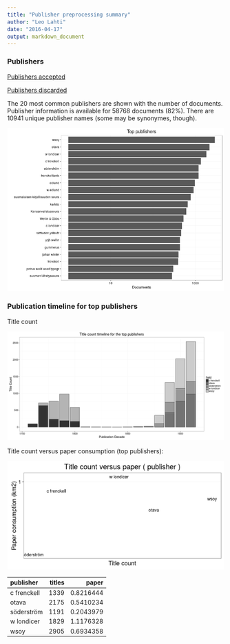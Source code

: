 ```yaml
---
title: "Publisher preprocessing summary"
author: "Leo Lahti"
date: "2016-04-17"
output: markdown_document
---
```



### Publishers

[Publishers accepted](output.tables/publisher_accepted.csv)

[Publishers discarded](output.tables/publisher_discarded.csv)



The 20 most common publishers are shown with the number of documents. Publisher information is available for 58768 documents (82%). There are 10941 unique publisher names (some may be synonymes, though).


![plot of chunk summarypublisher2](figure/summarypublisher2-1.png)

### Publication timeline for top publishers

Title count

![plot of chunk summaryTop10pubtimeline](figure/summaryTop10pubtimeline-1.png)



Title count versus paper consumption (top publishers):

![plot of chunk publishertitlespapers](figure/publishertitlespapers-1.png)

|publisher   | titles|     paper|
|:-----------|------:|---------:|
|c frenckell |   1339| 0.8216444|
|otava       |   2175| 0.5410234|
|söderström  |   1191| 0.2043979|
|w londicer  |   1829| 1.1176328|
|wsoy        |   2905| 0.6934358|

